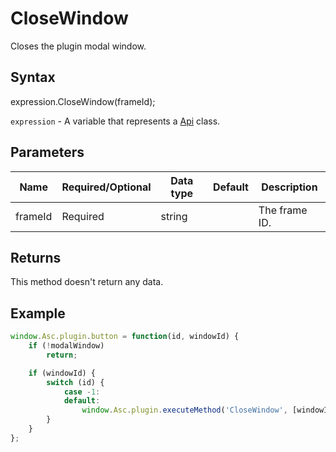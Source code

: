 # CloseWindow

Closes the plugin modal window.

## Syntax

expression.CloseWindow(frameId);

`expression` - A variable that represents a [Api](../Api.md) class.

## Parameters

| **Name** | **Required/Optional** | **Data type** | **Default** | **Description** |
| ------------- | ------------- | ------------- | ------------- | ------------- |
| frameId | Required | string |  | The frame ID. |

## Returns

This method doesn't return any data.

## Example

```javascript
window.Asc.plugin.button = function(id, windowId) {
	if (!modalWindow)
		return;

	if (windowId) {
		switch (id) {
			case -1:
			default:
				window.Asc.plugin.executeMethod('CloseWindow', [windowId]);
		}
	}
};
```
